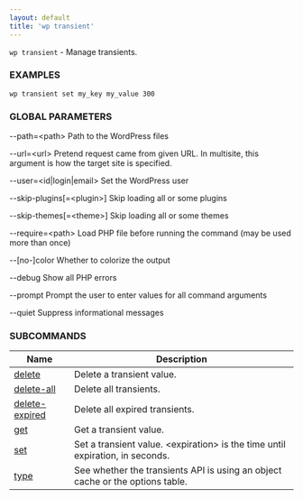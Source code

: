 ```yaml
---
layout: default
title: 'wp transient'
---
```


`wp transient` - Manage transients.

### EXAMPLES

    wp transient set my_key my_value 300

### GLOBAL PARAMETERS

  \--path=&lt;path&gt;
      Path to the WordPress files

  \--url=&lt;url&gt;
      Pretend request came from given URL. In multisite, this argument is how the target site is specified.

  \--user=&lt;id|login|email&gt;
      Set the WordPress user

  \--skip-plugins[=&lt;plugin&gt;]
      Skip loading all or some plugins

  \--skip-themes[=&lt;theme&gt;]
      Skip loading all or some themes

  \--require=&lt;path&gt;
      Load PHP file before running the command (may be used more than once)

  \--[no-]color
      Whether to colorize the output

  \--debug
      Show all PHP errors

  \--prompt
      Prompt the user to enter values for all command arguments

  \--quiet
      Suppress informational messages



### SUBCOMMANDS

<table>
	<thead>
	<tr>
		<th>Name</th>
		<th>Description</th>
	</tr>
	</thead>
	<tbody>
		<tr>
			<td><a href="/commands/transient/delete/">delete</a></td>
			<td>Delete a transient value.</td>
		</tr>
		<tr>
			<td><a href="/commands/transient/delete-all/">delete-all</a></td>
			<td>Delete all transients.</td>
		</tr>
		<tr>
			<td><a href="/commands/transient/delete-expired/">delete-expired</a></td>
			<td>Delete all expired transients.</td>
		</tr>
		<tr>
			<td><a href="/commands/transient/get/">get</a></td>
			<td>Get a transient value.</td>
		</tr>
		<tr>
			<td><a href="/commands/transient/set/">set</a></td>
			<td>Set a transient value. &lt;expiration&gt; is the time until expiration, in seconds.</td>
		</tr>
		<tr>
			<td><a href="/commands/transient/type/">type</a></td>
			<td>See whether the transients API is using an object cache or the options table.</td>
		</tr>
	</tbody>
</table>

